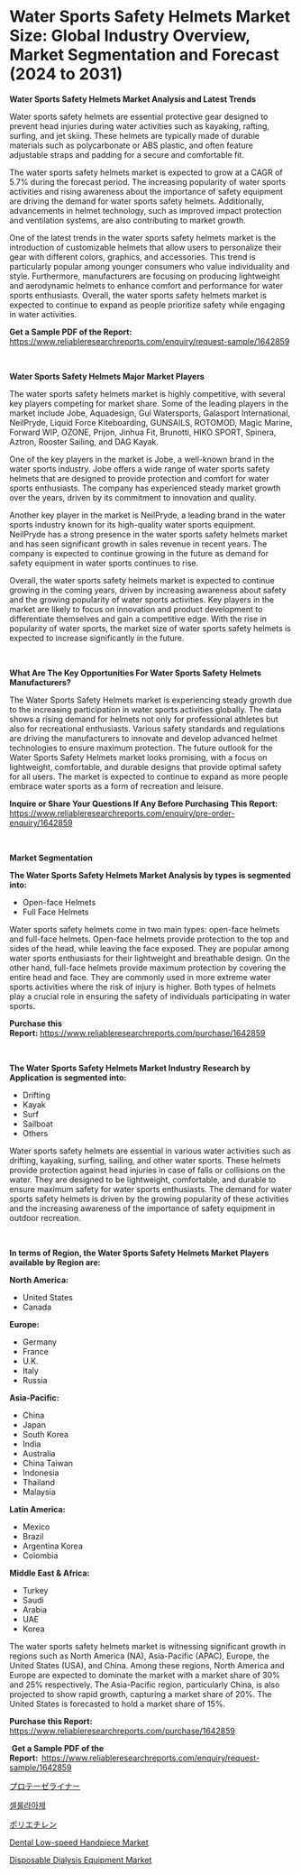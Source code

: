 <p><h1>Water Sports Safety Helmets Market Size: Global Industry Overview, Market Segmentation and Forecast (2024 to 2031)</h1></p><p><strong>Water Sports Safety Helmets Market Analysis and Latest Trends</strong></p>
<p><p>Water sports safety helmets are essential protective gear designed to prevent head injuries during water activities such as kayaking, rafting, surfing, and jet skiing. These helmets are typically made of durable materials such as polycarbonate or ABS plastic, and often feature adjustable straps and padding for a secure and comfortable fit.</p><p>The water sports safety helmets market is expected to grow at a CAGR of 5.7% during the forecast period. The increasing popularity of water sports activities and rising awareness about the importance of safety equipment are driving the demand for water sports safety helmets. Additionally, advancements in helmet technology, such as improved impact protection and ventilation systems, are also contributing to market growth.</p><p>One of the latest trends in the water sports safety helmets market is the introduction of customizable helmets that allow users to personalize their gear with different colors, graphics, and accessories. This trend is particularly popular among younger consumers who value individuality and style. Furthermore, manufacturers are focusing on producing lightweight and aerodynamic helmets to enhance comfort and performance for water sports enthusiasts. Overall, the water sports safety helmets market is expected to continue to expand as people prioritize safety while engaging in water activities.</p></p>
<p><strong>Get a Sample PDF of the Report:&nbsp;</strong> <a href="https://www.reliableresearchreports.com/enquiry/request-sample/1642859">https://www.reliableresearchreports.com/enquiry/request-sample/1642859</a></p>
<p>&nbsp;</p>
<p><strong>Water Sports Safety Helmets Major Market Players</strong></p>
<p><p>The water sports safety helmets market is highly competitive, with several key players competing for market share. Some of the leading players in the market include Jobe, Aquadesign, Gul Watersports, Galasport International, NeilPryde, Liquid Force Kiteboarding, GUNSAILS, ROTOMOD, Magic Marine, Forward WIP, OZONE, Prijon, Jinhua Fit, Brunotti, HIKO SPORT, Spinera, Aztron, Rooster Sailing, and DAG Kayak.</p><p>One of the key players in the market is Jobe, a well-known brand in the water sports industry. Jobe offers a wide range of water sports safety helmets that are designed to provide protection and comfort for water sports enthusiasts. The company has experienced steady market growth over the years, driven by its commitment to innovation and quality.</p><p>Another key player in the market is NeilPryde, a leading brand in the water sports industry known for its high-quality water sports equipment. NeilPryde has a strong presence in the water sports safety helmets market and has seen significant growth in sales revenue in recent years. The company is expected to continue growing in the future as demand for safety equipment in water sports continues to rise.</p><p>Overall, the water sports safety helmets market is expected to continue growing in the coming years, driven by increasing awareness about safety and the growing popularity of water sports activities. Key players in the market are likely to focus on innovation and product development to differentiate themselves and gain a competitive edge. With the rise in popularity of water sports, the market size of water sports safety helmets is expected to increase significantly in the future.</p></p>
<p>&nbsp;</p>
<p><strong>What Are The Key Opportunities For Water Sports Safety Helmets Manufacturers?</strong></p>
<p><p>The Water Sports Safety Helmets market is experiencing steady growth due to the increasing participation in water sports activities globally. The data shows a rising demand for helmets not only for professional athletes but also for recreational enthusiasts. Various safety standards and regulations are driving the manufacturers to innovate and develop advanced helmet technologies to ensure maximum protection. The future outlook for the Water Sports Safety Helmets market looks promising, with a focus on lightweight, comfortable, and durable designs that provide optimal safety for all users. The market is expected to continue to expand as more people embrace water sports as a form of recreation and leisure.</p></p>
<p><strong>Inquire or Share Your Questions If Any Before Purchasing This Report:</strong> <a href="https://www.reliableresearchreports.com/enquiry/pre-order-enquiry/1642859">https://www.reliableresearchreports.com/enquiry/pre-order-enquiry/1642859</a></p>
<p>&nbsp;</p>
<p><strong>Market Segmentation</strong></p>
<p><strong>The Water Sports Safety Helmets Market Analysis by types is segmented into:</strong></p>
<p><ul><li>Open-face Helmets</li><li>Full Face Helmets</li></ul></p>
<p><p>Water sports safety helmets come in two main types: open-face helmets and full-face helmets. Open-face helmets provide protection to the top and sides of the head, while leaving the face exposed. They are popular among water sports enthusiasts for their lightweight and breathable design. On the other hand, full-face helmets provide maximum protection by covering the entire head and face. They are commonly used in more extreme water sports activities where the risk of injury is higher. Both types of helmets play a crucial role in ensuring the safety of individuals participating in water sports.</p></p>
<p><strong>Purchase this Report:&nbsp;</strong><a href="https://www.reliableresearchreports.com/purchase/1642859">https://www.reliableresearchreports.com/purchase/1642859</a></p>
<p>&nbsp;</p>
<p><strong>The Water Sports Safety Helmets Market Industry Research by Application is segmented into:</strong></p>
<p><ul><li>Drifting</li><li>Kayak</li><li>Surf</li><li>Sailboat</li><li>Others</li></ul></p>
<p><p>Water sports safety helmets are essential in various water activities such as drifting, kayaking, surfing, sailing, and other water sports. These helmets provide protection against head injuries in case of falls or collisions on the water. They are designed to be lightweight, comfortable, and durable to ensure maximum safety for water sports enthusiasts. The demand for water sports safety helmets is driven by the growing popularity of these activities and the increasing awareness of the importance of safety equipment in outdoor recreation.</p></p>
<p>&nbsp;</p>
<p><strong>In terms of Region, the Water Sports Safety Helmets Market Players available by Region are:</strong></p>
<p>
    <p> <strong> North America: </strong>
        <ul>
            <li>United States</li>
            <li>Canada</li>
        </ul>
        </p> 
    <p> <strong> Europe: </strong>
        <ul>
            <li>Germany</li>
            <li>France</li>
            <li>U.K.</li>
            <li>Italy</li>
            <li>Russia</li>
        </ul>
        </p> 
    <p> <strong> Asia-Pacific: </strong>
        <ul>
            <li>China</li>
            <li>Japan</li>
            <li>South Korea</li>
            <li>India</li>
            <li>Australia</li>
            <li>China Taiwan</li>
            <li>Indonesia</li>
            <li>Thailand</li>
            <li>Malaysia</li>
        </ul>
        </p> 
    <p> <strong> Latin America: </strong>
        <ul>
            <li>Mexico</li>
            <li>Brazil</li>
            <li>Argentina Korea</li>
            <li>Colombia</li>
        </ul>
        </p> 
    <p> <strong> Middle East & Africa: </strong>
        <ul>
            <li>Turkey</li>
            <li>Saudi</li>
            <li>Arabia</li>
            <li>UAE</li>
            <li>Korea</li>
        </ul>
    </p>
    </p>
<p><p>The water sports safety helmets market is witnessing significant growth in regions such as North America (NA), Asia-Pacific (APAC), Europe, the United States (USA), and China. Among these regions, North America and Europe are expected to dominate the market with a market share of 30% and 25% respectively. The Asia-Pacific region, particularly China, is also projected to show rapid growth, capturing a market share of 20%. The United States is forecasted to hold a market share of 15%.</p></p>
<p><strong>Purchase this Report: </strong><a href="https://www.reliableresearchreports.com/purchase/1642859">https://www.reliableresearchreports.com/purchase/1642859</a></p>
<p>&nbsp;<strong>Get a Sample PDF of the Report:&nbsp;&nbsp;</strong><a href="https://www.reliableresearchreports.com/enquiry/request-sample/1642859">https://www.reliableresearchreports.com/enquiry/request-sample/1642859</a></p>
<p><strong></strong></p>
<p><p><a href="https://medium.com/@javiermante/%E7%BE%A9%E8%82%A2%E3%83%A9%E3%82%A4%E3%83%8A%E3%83%BC%E5%B8%82%E5%A0%B4-%E7%AB%B6%E4%BA%89%E5%88%86%E6%9E%90-%E5%B8%82%E5%A0%B4%E5%8B%95%E5%90%91-2031%E5%B9%B4%E3%81%BE%E3%81%A7%E3%81%AE%E4%BA%88%E6%B8%AC-f92b88eef96d">プロテーゼライナー</a></p><p><a href="https://medium.com/@theodoretse_77468/%EC%85%80%EB%A3%B0%EB%9D%BC%EC%A0%9C-%EC%8B%9C%EC%9E%A5-2031%EB%85%84%EA%B9%8C%EC%A7%80%EC%9D%98-%ED%8A%B8%EB%A0%8C%EB%93%9C-%EC%98%88%EC%B8%A1-%EB%B0%8F-%EA%B2%BD%EC%9F%81-%EB%B6%84%EC%84%9D-466b99ffe08e">셀룰라아제</a></p><p><a href="https://medium.com/@javiermante/%E3%83%9D%E3%83%AA%E3%82%A8%E3%83%81%E3%83%AC%E3%83%B3%E5%B8%82%E5%A0%B4%E3%81%AE%E8%A6%8F%E6%A8%A1%E3%81%A8%E5%B8%82%E5%A0%B4%E5%8B%95%E5%90%91-2024%E5%B9%B4%E3%81%8B%E3%82%892031%E5%B9%B4%E3%81%AE%E5%AE%8C%E5%85%A8%E3%81%AA%E7%94%A3%E6%A5%AD%E6%A6%82%E8%A6%81-1039038ea971">ポリエチレン</a></p><p><a href="https://funky-papaya-cf4.notion.site/Dental-Low-speed-Handpiece-Market-Size-Growing-and-Forecasted-for-period-from-2024-2031-and-provid-d961914eac0c4610bfd73053ba6b68ba">Dental Low-speed Handpiece Market</a></p><p><a href="https://picayune-night-cbd.notion.site/Disposable-Dialysis-Equipment-Market-with-the-goal-of-estimating-the-market-size-and-future-growth-p-ebe7c87792364a9c8cc472be06e75a0c">Disposable Dialysis Equipment Market</a></p></p>